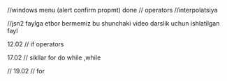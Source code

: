 //windows menu (alert confirm propmt) done
// operators
//interpolatsiya


//jsn2 faylga etbor bermemiz bu shunchaki video darslik uchun ishlatilgan fayl 



12.02
// if operators

17.02 
// sikllar for do while ,while 


// 19.02
// for 
